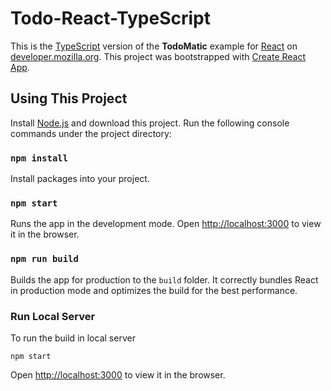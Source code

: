 # Todo-React-TypeScript

This is the [TypeScript](https://www.typescriptlang.org/) version of the **TodoMatic** example for [React](https://reactjs.org/) on [developer.mozilla.org](https://developer.mozilla.org/en-US/docs/Learn/Tools_and_testing/Client-side_JavaScript_frameworks/React_getting_started). This project was bootstrapped with [Create React App](https://github.com/facebook/create-react-app).

## Using This Project

Install [Node.js](https://nodejs.org/en/download/) and download this project. Run the following console commands under the project directory:

### `npm install`

Install packages into your project.

### `npm start`

Runs the app in the development mode. Open [http://localhost:3000](http://localhost:3000) to view it in the browser.

### `npm run build`

Builds the app for production to the `build` folder. It correctly bundles React in production mode and optimizes the build for the best performance.

### Run Local Server

To run the build in local server
```
npm start
```

Open [http://localhost:3000](http://localhost:3000) to view it in the browser.
